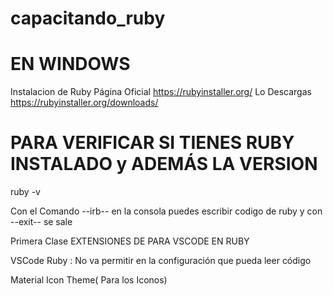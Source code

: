 # capacitando_ruby 
# EN WINDOWS
Instalacion de Ruby Página Oficial https://rubyinstaller.org/
Lo Descargas https://rubyinstaller.org/downloads/

# PARA VERIFICAR SI TIENES RUBY INSTALADO y ADEMÁS LA VERSION
ruby -v

Con el Comando --irb-- en la consola puedes escribir codigo de ruby
y con --exit-- se sale

Primera Clase EXTENSIONES DE PARA VSCODE EN RUBY

VSCode Ruby : No va permitir en la configuración que pueda leer código

Material Icon Theme( Para los Iconos)

